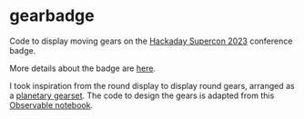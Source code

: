 # gearbadge

Code to display moving gears on the [Hackaday Supercon 2023](https://hackaday.com/tag/2023-hackaday-supercon/) conference badge.

More details about the badge are [here](https://hackaday.com/2023/10/18/2023-hackaday-supercon-badge-welcome-to-the-vectorscope/).

I took inspiration from the round display to display round gears, arranged as a [planetary gearset](https://en.wikipedia.org/wiki/Epicyclic_gearing).
The code to design the gears is adapted from this [Observable notebook](https://observablehq.com/@dkirkby/gears).
